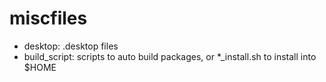 # miscfiles

+ desktop: .desktop files
+ build\_script: scripts to auto build packages, or \*\_install.sh to install into $HOME
